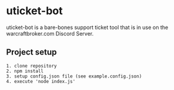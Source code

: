 # uticket-bot

uticket-bot is a bare-bones support ticket tool that is in use on the warcraftbroker.com Discord Server.


## Project setup
```
1. clone repository 
2. npm install
3. setup config.json file (see example.config.json)
4. execute 'node index.js'
```
